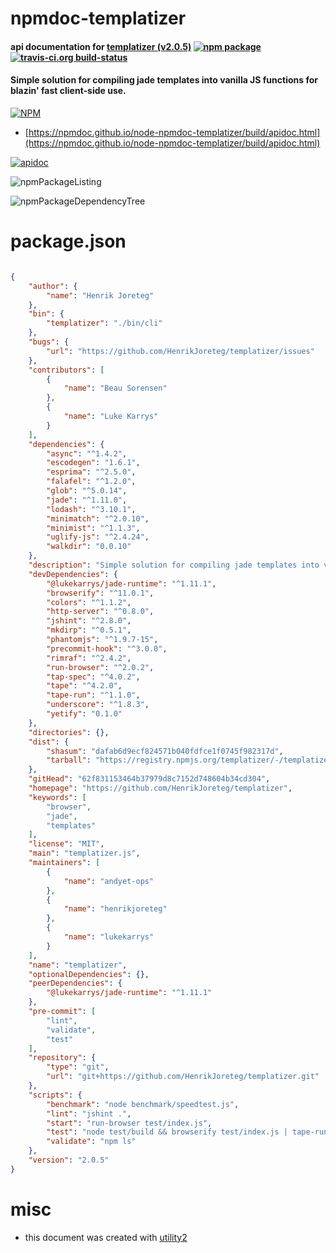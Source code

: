 # npmdoc-templatizer

#### api documentation for  [templatizer (v2.0.5)](https://github.com/HenrikJoreteg/templatizer)  [![npm package](https://img.shields.io/npm/v/npmdoc-templatizer.svg?style=flat-square)](https://www.npmjs.org/package/npmdoc-templatizer) [![travis-ci.org build-status](https://api.travis-ci.org/npmdoc/node-npmdoc-templatizer.svg)](https://travis-ci.org/npmdoc/node-npmdoc-templatizer)

#### Simple solution for compiling jade templates into vanilla JS functions for blazin' fast client-side use.

[![NPM](https://nodei.co/npm/templatizer.png?downloads=true&downloadRank=true&stars=true)](https://www.npmjs.com/package/templatizer)

- [https://npmdoc.github.io/node-npmdoc-templatizer/build/apidoc.html](https://npmdoc.github.io/node-npmdoc-templatizer/build/apidoc.html)

[![apidoc](https://npmdoc.github.io/node-npmdoc-templatizer/build/screenCapture.buildCi.browser.%252Ftmp%252Fbuild%252Fapidoc.html.png)](https://npmdoc.github.io/node-npmdoc-templatizer/build/apidoc.html)

![npmPackageListing](https://npmdoc.github.io/node-npmdoc-templatizer/build/screenCapture.npmPackageListing.svg)

![npmPackageDependencyTree](https://npmdoc.github.io/node-npmdoc-templatizer/build/screenCapture.npmPackageDependencyTree.svg)



# package.json

```json

{
    "author": {
        "name": "Henrik Joreteg"
    },
    "bin": {
        "templatizer": "./bin/cli"
    },
    "bugs": {
        "url": "https://github.com/HenrikJoreteg/templatizer/issues"
    },
    "contributors": [
        {
            "name": "Beau Sorensen"
        },
        {
            "name": "Luke Karrys"
        }
    ],
    "dependencies": {
        "async": "^1.4.2",
        "escodegen": "1.6.1",
        "esprima": "^2.5.0",
        "falafel": "^1.2.0",
        "glob": "^5.0.14",
        "jade": "^1.11.0",
        "lodash": "^3.10.1",
        "minimatch": "^2.0.10",
        "minimist": "^1.1.3",
        "uglify-js": "^2.4.24",
        "walkdir": "0.0.10"
    },
    "description": "Simple solution for compiling jade templates into vanilla JS functions for blazin' fast client-side use.",
    "devDependencies": {
        "@lukekarrys/jade-runtime": "^1.11.1",
        "browserify": "^11.0.1",
        "colors": "^1.1.2",
        "http-server": "^0.8.0",
        "jshint": "^2.8.0",
        "mkdirp": "^0.5.1",
        "phantomjs": "^1.9.7-15",
        "precommit-hook": "^3.0.0",
        "rimraf": "^2.4.2",
        "run-browser": "^2.0.2",
        "tap-spec": "^4.0.2",
        "tape": "^4.2.0",
        "tape-run": "^1.1.0",
        "underscore": "^1.8.3",
        "yetify": "0.1.0"
    },
    "directories": {},
    "dist": {
        "shasum": "dafab6d9ecf824571b040fdfce1f0745f982317d",
        "tarball": "https://registry.npmjs.org/templatizer/-/templatizer-2.0.5.tgz"
    },
    "gitHead": "62f831153464b37979d8c7152d748604b34cd304",
    "homepage": "https://github.com/HenrikJoreteg/templatizer",
    "keywords": [
        "browser",
        "jade",
        "templates"
    ],
    "license": "MIT",
    "main": "templatizer.js",
    "maintainers": [
        {
            "name": "andyet-ops"
        },
        {
            "name": "henrikjoreteg"
        },
        {
            "name": "lukekarrys"
        }
    ],
    "name": "templatizer",
    "optionalDependencies": {},
    "peerDependencies": {
        "@lukekarrys/jade-runtime": "^1.11.1"
    },
    "pre-commit": [
        "lint",
        "validate",
        "test"
    ],
    "repository": {
        "type": "git",
        "url": "git+https://github.com/HenrikJoreteg/templatizer.git"
    },
    "scripts": {
        "benchmark": "node benchmark/speedtest.js",
        "lint": "jshint .",
        "start": "run-browser test/index.js",
        "test": "node test/build && browserify test/index.js | tape-run -b phantom | tap-spec",
        "validate": "npm ls"
    },
    "version": "2.0.5"
}
```



# misc
- this document was created with [utility2](https://github.com/kaizhu256/node-utility2)
